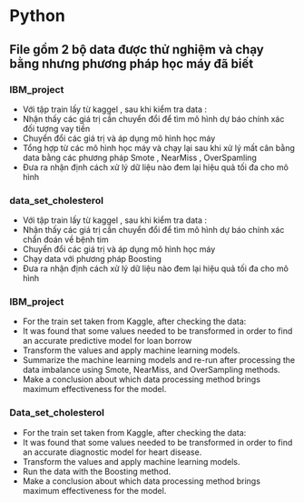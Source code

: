 # Python
## File gồm 2 bộ data được thử nghiệm và chạy bằng nhưng phương pháp học máy đã biết 
### IBM_project 
* Với tập train lấy từ kaggel , sau khi kiểm tra data :
* Nhận thấy các giá trị cần chuyển đổi để tìm mô hình dự báo chính xác đối tượng vay tiền 
* Chuyển đổi các giá trị và áp dụng mô hình học máy 
* Tổng hợp từ các mô hình học máy và chạy lại sau khi xử lý mất cân bằng data bằng các phương pháp Smote , NearMiss , OverSpamling 
* Đưa ra nhận định cách xử lý dữ liệu nào đem lại hiệu quả tối đa cho mô hình 
### data_set_cholesterol 
* Với tập train lấy từ kaggel , sau khi kiểm tra data :
* Nhận thấy các giá trị cần chuyển đổi để tìm mô hình dự báo chính xác chẩn đoán về bệnh tim 
* Chuyển đổi các giá trị và áp dụng mô hình học máy 
* Chạy data với phương pháp Boosting
* Đưa ra nhận định cách xử lý dữ liệu nào đem lại hiệu quả tối đa cho mô hình 

### IBM_project
* For the train set taken from Kaggle, after checking the data:
* It was found that some values needed to be transformed in order to find an accurate predictive model for loan borrow
* Transform the values and apply machine learning models.
* Summarize the machine learning models and re-run after processing the data imbalance using Smote, NearMiss, and OverSampling methods.
* Make a conclusion about which data processing method brings maximum effectiveness for the model.
### Data_set_cholesterol
* For the train set taken from Kaggle, after checking the data:
* It was found that some values needed to be transformed in order to find an accurate diagnostic model for heart disease.
* Transform the values and apply machine learning models.
* Run the data with the Boosting method.
* Make a conclusion about which data processing method brings maximum effectiveness for the model.
